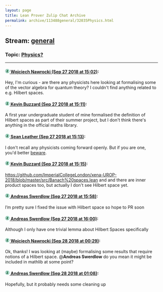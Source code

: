 ```yaml
---
layout: page
title: Lean Prover Zulip Chat Archive 
permalink: archive/113488general/32035Physics.html
---
```


## Stream: [general](index.html)
### Topic: [Physics?](32035Physics.html)

---

#### [![Click to go to Zulip](../../assets/img/zulip2.png) Wojciech Nawrocki (Sep 27 2018 at 15:02)](https://leanprover.zulipchat.com/#narrow/stream/113488-general/topic/Physics%3F/near/134742787):
Hey, I'm curious - are there any physicists here looking at formalising some of the vector algebra for quantum theory? I couldn't find anything related to e.g. Hilbert spaces.

#### [![Click to go to Zulip](../../assets/img/zulip2.png) Kevin Buzzard (Sep 27 2018 at 15:11)](https://leanprover.zulipchat.com/#narrow/stream/113488-general/topic/Physics%3F/near/134743245):
A first year undergraduate student of mine formalised the definition of Hilbert spaces as part of their summer project, but I don't think there's anything in the official maths library.

#### [![Click to go to Zulip](../../assets/img/zulip2.png) Sean Leather (Sep 27 2018 at 15:13)](https://leanprover.zulipchat.com/#narrow/stream/113488-general/topic/Physics%3F/near/134743354):
I don't recall any physicists coming forward openly. But if you are one, you'd better [beware](https://leanprover.zulipchat.com/#narrow/stream/116395-maths/subject/physics.20attack/near/134230265).

#### [![Click to go to Zulip](../../assets/img/zulip2.png) Kevin Buzzard (Sep 27 2018 at 15:15)](https://leanprover.zulipchat.com/#narrow/stream/113488-general/topic/Physics%3F/near/134743483):
https://github.com/ImperialCollegeLondon/xena-UROP-2018/blob/master/src/Banach%20spaces.lean and and there are inner product spaces too, but actually I don't see Hilbert space yet.

#### [![Click to go to Zulip](../../assets/img/zulip2.png) Andreas Swerdlow (Sep 27 2018 at 15:58)](https://leanprover.zulipchat.com/#narrow/stream/113488-general/topic/Physics%3F/near/134746069):
I’m pretty sure I fixed the issue with Hilbert space so hope to PR soon

#### [![Click to go to Zulip](../../assets/img/zulip2.png) Andreas Swerdlow (Sep 27 2018 at 16:00)](https://leanprover.zulipchat.com/#narrow/stream/113488-general/topic/Physics%3F/near/134746268):
Although I only have one trivial lemma about Hilbert Spaces specifically

#### [![Click to go to Zulip](../../assets/img/zulip2.png) Wojciech Nawrocki (Sep 28 2018 at 00:29)](https://leanprover.zulipchat.com/#narrow/stream/113488-general/topic/Physics%3F/near/134777737):
Ok, thanks! I was looking at (maybe) formalising some results that require notions of a Hilbert space.
@**Andreas Swerdlow** do you mean it might be included in mathlib at some point?

#### [![Click to go to Zulip](../../assets/img/zulip2.png) Andreas Swerdlow (Sep 28 2018 at 01:08)](https://leanprover.zulipchat.com/#narrow/stream/113488-general/topic/Physics%3F/near/134779717):
Hopefully, but it probably needs some cleaning up

